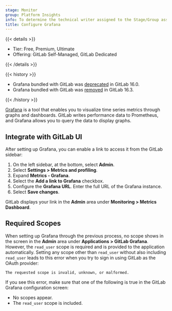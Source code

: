 ```yaml
---
stage: Monitor
group: Platform Insights
info: To determine the technical writer assigned to the Stage/Group associated with this page, see https://handbook.gitlab.com/handbook/product/ux/technical-writing/#assignments
title: Configure Grafana
---
```


{{< details >}}

- Tier: Free, Premium, Ultimate
- Offering: GitLab Self-Managed, GitLab Dedicated

{{< /details >}}

{{< history >}}

- Grafana bundled with GitLab was [deprecated](https://gitlab.com/gitlab-org/omnibus-gitlab/-/issues/7772) in GitLab 16.0.
- Grafana bundled with GitLab was [removed](https://gitlab.com/gitlab-org/omnibus-gitlab/-/issues/7772) in GitLab 16.3.

{{< /history >}}

[Grafana](https://grafana.com/) is a tool that enables you to visualize time
series metrics through graphs and dashboards. GitLab writes performance data to Prometheus,
and Grafana allows you to query the data to display graphs.

## Integrate with GitLab UI

After setting up Grafana, you can enable a link to access it from the
GitLab sidebar:

1. On the left sidebar, at the bottom, select **Admin**.
1. Select **Settings > Metrics and profiling**.
1. Expand **Metrics - Grafana**.
1. Select the **Add a link to Grafana** checkbox.
1. Configure the **Grafana URL**. Enter the full URL of the Grafana instance.
1. Select **Save changes**.

GitLab displays your link in the **Admin** area under **Monitoring > Metrics Dashboard**.

## Required Scopes

When setting up Grafana through the previous process, no scope shows in the screen in
the **Admin** area under **Applications > GitLab Grafana**. However, the `read_user` scope is
required and is provided to the application automatically. Setting any scope other than
`read_user` without also including `read_user` leads to this error when you try to sign in using
GitLab as the OAuth provider:

```plaintext
The requested scope is invalid, unknown, or malformed.
```

If you see this error, make sure that one of the following is true in the GitLab Grafana
configuration screen:

- No scopes appear.
- The `read_user` scope is included.
